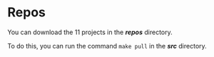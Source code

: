 # Repos

You can download the 11 projects in the ***repos*** directory.

To do this, you can run the command `make pull` in the ***src*** directory. 

